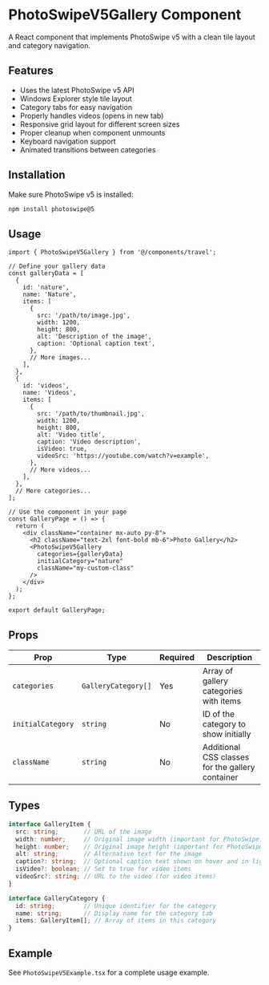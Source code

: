 # PhotoSwipeV5Gallery Component

A React component that implements PhotoSwipe v5 with a clean tile layout and category navigation.

## Features

- Uses the latest PhotoSwipe v5 API
- Windows Explorer style tile layout
- Category tabs for easy navigation
- Properly handles videos (opens in new tab)
- Responsive grid layout for different screen sizes
- Proper cleanup when component unmounts
- Keyboard navigation support
- Animated transitions between categories

## Installation

Make sure PhotoSwipe v5 is installed:

```bash
npm install photoswipe@5
```

## Usage

```tsx
import { PhotoSwipeV5Gallery } from '@/components/travel';

// Define your gallery data
const galleryData = [
  {
    id: 'nature',
    name: 'Nature',
    items: [
      {
        src: '/path/to/image.jpg',
        width: 1200,
        height: 800,
        alt: 'Description of the image',
        caption: 'Optional caption text',
      },
      // More images...
    ],
  },
  {
    id: 'videos',
    name: 'Videos',
    items: [
      {
        src: '/path/to/thumbnail.jpg',
        width: 1200,
        height: 800,
        alt: 'Video title',
        caption: 'Video description',
        isVideo: true,
        videoSrc: 'https://youtube.com/watch?v=example',
      },
      // More videos...
    ],
  },
  // More categories...
];

// Use the component in your page
const GalleryPage = () => {
  return (
    <div className="container mx-auto py-8">
      <h2 className="text-2xl font-bold mb-6">Photo Gallery</h2>
      <PhotoSwipeV5Gallery 
        categories={galleryData} 
        initialCategory="nature"
        className="my-custom-class"
      />
    </div>
  );
};

export default GalleryPage;
```

## Props

| Prop | Type | Required | Description |
|------|------|----------|-------------|
| `categories` | `GalleryCategory[]` | Yes | Array of gallery categories with items |
| `initialCategory` | `string` | No | ID of the category to show initially |
| `className` | `string` | No | Additional CSS classes for the gallery container |

## Types

```typescript
interface GalleryItem {
  src: string;       // URL of the image
  width: number;     // Original image width (important for PhotoSwipe)
  height: number;    // Original image height (important for PhotoSwipe)
  alt: string;       // Alternative text for the image
  caption?: string;  // Optional caption text shown on hover and in lightbox
  isVideo?: boolean; // Set to true for video items
  videoSrc?: string; // URL to the video (for video items)
}

interface GalleryCategory {
  id: string;        // Unique identifier for the category
  name: string;      // Display name for the category tab
  items: GalleryItem[]; // Array of items in this category
}
```

## Example

See `PhotoSwipeV5Example.tsx` for a complete usage example.